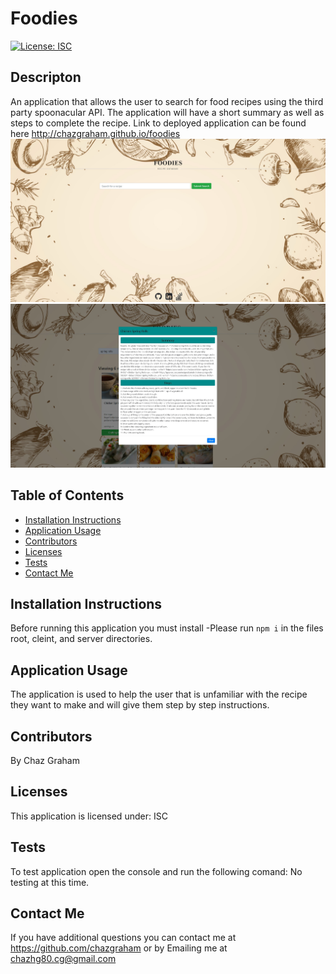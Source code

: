# Foodies

  [![License: ISC](https://img.shields.io/badge/License-ISC-blue.svg)](https://choosealicense.com/licenses/isc/)
  

## Descripton
An application that allows the user to search for food recipes using the third party spoonacular API. The application will have a short summary as well as steps to complete the recipe.
Link to deployed application can be found here http://chazgraham.github.io/foodies
![](./src/assets/foodies1.jpg)
![](./src/assets/foodies2.jpg)

## Table of Contents
  * [Installation Instructions](#installation-instructions)
  * [Application Usage](#application-usage)
  * [Contributors](#contributors)
  * [Licenses](#licenses)
  * [Tests](#tests)
  * [Contact Me](#contact-me)

## Installation Instructions
Before running this application you must install -Please run `npm i` in the files root, cleint, and server directories.

## Application Usage
The application is used to help the user that is unfamiliar with the recipe they want to make and will give them step by step instructions.

## Contributors
By Chaz Graham

## Licenses
This application is licensed under: ISC

## Tests
To test application open the console and run the following comand: No testing at this time.

## Contact Me
If you have additional questions you can contact me at https://github.com/chazgraham or by Emailing me at chazhg80.cg@gmail.com
